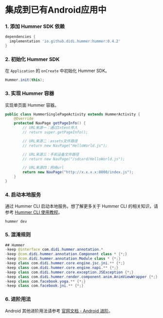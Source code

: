 集成到已有Android应用中
===

### 1. 添加 Hummer SDK 依赖
``` gradle
dependencies {
  implementation 'io.github.didi.hummer:hummer:0.4.2'
}
```

### 2. 初始化 Hummer SDK
在 `Application` 的 `onCreate` 中初始化 Hummer SDK。
```java
Hummer.init(this);
```

### 3. 实现 Hummer 容器
实现单页面 Hummer 容器。
```java
public class HummerSinglePageActivity extends HummerActivity {
    @Override
    protected NavPage getPageInfo() {
        // URL来源一：通过Intent传入
        // return super.getPageInfo();

        // URL来源二：assets文件路径
        // return new NavPage("HelloWorld.js");

        // URL来源三：手机设备文件路径
        // return new NavPage("/sdcard/HelloWorld.js");

        // URL来源四：网络url
        return new NavPage("http://x.x.x.x:8000/index.js");
    }
}
```

### 4. 启动本地服务
通过 Hummer CLI 启动本地服务。想了解更多关于 Hummer CLI 的相关知识，请参考 [Hummer CLI 使用教程](https://hummer.didi.cn/doc#/zh-CN/cli_doc)。
```
hummer dev
```

### 5. 混淆规则
```java
## Hummer
-keep @interface com.didi.hummer.annotation.*
-keep @com.didi.hummer.annotation.Component class * {*;}
-keep @com.didi.hummer.annotation.Module class * {*;}
-keep class com.didi.hummer.core.engine.jsc.jni.** {*;}
-keep class com.didi.hummer.core.engine.napi.** {*;}
-keep class com.didi.hummer.core.exception.JSException {*;}
-keep class com.didi.hummer.render.component.anim.AnimViewWrapper {*;}
-keep class com.facebook.yoga.** {*;}
-keep class com.facebook.jni.** {*;}
```

### 6. 进阶用法
Android 其他进阶用法请参考 [官网文档 - Android 进阶](https://hummer.didi.cn/doc#/zh-CN/android_doc_advanced)。
